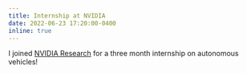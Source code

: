 ```yaml
---
title: Internship at NVIDIA
date: 2022-06-23 17:20:00-0400
inline: true
---
```


I joined [NVIDIA Research](https://www.nvidia.com/en-us/research/) for a three month internship on autonomous vehicles!

